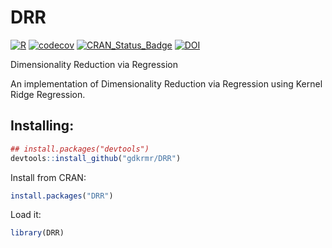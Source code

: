 # DRR
[![R](https://github.com/gdkrmr/DRR/actions/workflows/r.yml/badge.svg)](https://github.com/gdkrmr/DRR/actions/workflows/r.yml)
[![codecov](https://codecov.io/gh/gdkrmr/DRR/branch/master/graph/badge.svg?token=aAk1rxUH2P)](https://codecov.io/gh/gdkrmr/DRR)
[![CRAN\_Status\_Badge](http://www.r-pkg.org/badges/version/DRR)](https://cran.r-project.org/package=DRR)
[![DOI](https://zenodo.org/badge/69353088.svg)](https://zenodo.org/badge/latestdoi/69353088)

Dimensionality Reduction via Regression

An implementation of Dimensionality Reduction
via Regression using Kernel Ridge Regression.

## Installing:
```R
## install.packages("devtools")
devtools::install_github("gdkrmr/DRR")
```

Install from CRAN:
```R
install.packages("DRR")
```

Load it:
```R
library(DRR)
```
